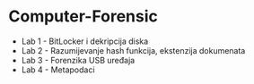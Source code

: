 # Computer-Forensic
- Lab 1 - BitLocker i dekripcija diska
- Lab 2 - Razumijevanje hash funkcija, ekstenzija dokumenata
- Lab 3 - Forenzika USB uređaja
- Lab 4 - Metapodaci 
